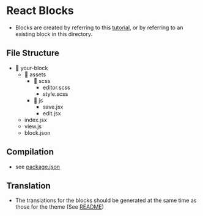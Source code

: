 # React Blocks

- Blocks are created by referring to this [tutorial](https://developer.wordpress.org/block-editor/getting-started/create-block/), or by referring to an existing block in this directory.

## File Structure

- 📂 your-block
  - 📂 assets
    - 📂 scss
      - editor.scss
      - style.scss
    - 📂 js
      - save.jsx
      - edit.jsx
  - index.jsx
  - view.js
  - block.json

## Compilation

- see [package.json](../../../package.json)

## Translation

- The translations for the blocks should be generated at the same time as those for the theme (See [README](../../../README.md#translation))
